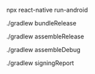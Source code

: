 npx react-native run-android

./gradlew bundleRelease

./gradlew assembleRelease

./gradlew assembleDebug

./gradlew signingReport
